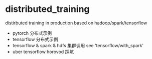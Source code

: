 # distributed_training
distirbuted training in production based on hadoop/spark/tensorflow

- pytorch 分布式示例
- tensorflow 分布式示例
- tensorflow & spark & hdfs 集群调用 see 'tensorflow/with_spark'
- uber tensorflow horovod 踩坑
